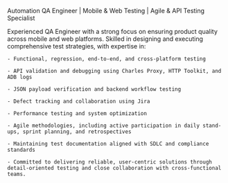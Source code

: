  Automation QA Engineer | Mobile & Web Testing | Agile & API Testing Specialist

Experienced QA Engineer with a strong focus on ensuring product quality across mobile and web platforms. Skilled in designing and executing comprehensive test strategies, with expertise in:

    - Functional, regression, end-to-end, and cross-platform testing

    - API validation and debugging using Charles Proxy, HTTP Toolkit, and ADB logs

    - JSON payload verification and backend workflow testing

    - Defect tracking and collaboration using Jira

    - Performance testing and system optimization

    - Agile methodologies, including active participation in daily stand-ups, sprint planning, and retrospectives

    - Maintaining test documentation aligned with SDLC and compliance standards

    - Committed to delivering reliable, user-centric solutions through detail-oriented testing and close collaboration with cross-functional teams.
